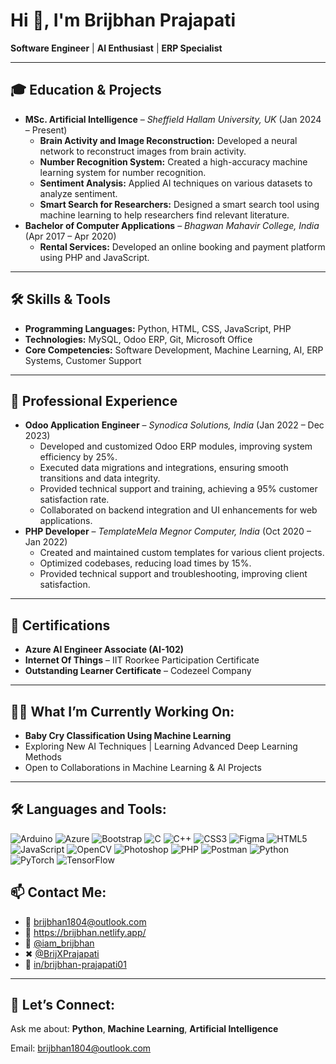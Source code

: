 <h1>Hi 👋, I'm Brijbhan Prajapati</h1>
<p><strong>Software Engineer</strong> | <strong>AI Enthusiast</strong> | <strong>ERP Specialist</strong></p>

<hr/>

<h2>🎓 Education & Projects</h2>
<ul>
  <li><strong>MSc. Artificial Intelligence</strong> – <em>Sheffield Hallam University, UK</em> (Jan 2024 – Present)
    <ul>
      <li><strong>Brain Activity and Image Reconstruction:</strong> Developed a neural network to reconstruct images from brain activity.</li>
      <li><strong>Number Recognition System:</strong> Created a high-accuracy machine learning system for number recognition.</li>
      <li><strong>Sentiment Analysis:</strong> Applied AI techniques on various datasets to analyze sentiment.</li>
      <li><strong>Smart Search for Researchers:</strong> Designed a smart search tool using machine learning to help researchers find relevant literature.</li>
    </ul>
  </li>
  <li><strong>Bachelor of Computer Applications</strong> – <em>Bhagwan Mahavir College, India</em> (Apr 2017 – Apr 2020)
    <ul>
      <li><strong>Rental Services:</strong> Developed an online booking and payment platform using PHP and JavaScript.</li>
    </ul>
  </li>
</ul>

<hr/>

<h2>🛠️ Skills & Tools</h2>
<ul>
  <li><strong>Programming Languages:</strong> Python, HTML, CSS, JavaScript, PHP</li>
  <li><strong>Technologies:</strong> MySQL, Odoo ERP, Git, Microsoft Office</li>
  <li><strong>Core Competencies:</strong> Software Development, Machine Learning, AI, ERP Systems, Customer Support</li>
</ul>

<hr/>

<h2>💼 Professional Experience</h2>
<ul>
  <li><strong>Odoo Application Engineer</strong> – <em>Synodica Solutions, India</em> (Jan 2022 – Dec 2023)
    <ul>
      <li>Developed and customized Odoo ERP modules, improving system efficiency by 25%.</li>
      <li>Executed data migrations and integrations, ensuring smooth transitions and data integrity.</li>
      <li>Provided technical support and training, achieving a 95% customer satisfaction rate.</li>
      <li>Collaborated on backend integration and UI enhancements for web applications.</li>
    </ul>
  </li>
  <li><strong>PHP Developer</strong> – <em>TemplateMela Megnor Computer, India</em> (Oct 2020 – Jan 2022)
    <ul>
      <li>Created and maintained custom templates for various client projects.</li>
      <li>Optimized codebases, reducing load times by 15%.</li>
      <li>Provided technical support and troubleshooting, improving client satisfaction.</li>
    </ul>
  </li>
</ul>

<hr/>

<h2>🏅 Certifications</h2>
<ul>
  <li><strong>Azure AI Engineer Associate (AI-102)</strong></li>
  <li><strong>Internet Of Things</strong> – IIT Roorkee Participation Certificate</li>
  <li><strong>Outstanding Learner Certificate</strong> – Codezeel Company</li>
</ul>

<hr/>

<h2>👨‍💻 What I’m Currently Working On:</h2>
<ul>
  <li><strong>Baby Cry Classification Using Machine Learning</strong></li>
  <li>Exploring New AI Techniques | Learning Advanced Deep Learning Methods</li>
  <li>Open to Collaborations in Machine Learning & AI Projects</li>
</ul>

<hr/>

<h2>🛠️ Languages and Tools:</h2>
<p>
  <img src="https://img.shields.io/badge/Arduino-00979D?style=for-the-badge&logo=Arduino&logoColor=white" alt="Arduino" />
  <img src="https://img.shields.io/badge/Azure-0078D4?style=for-the-badge&logo=Microsoft-Azure&logoColor=white" alt="Azure" />
  <img src="https://img.shields.io/badge/Bootstrap-7952B3?style=for-the-badge&logo=bootstrap&logoColor=white" alt="Bootstrap" />
  <img src="https://img.shields.io/badge/C-00599C?style=for-the-badge&logo=c&logoColor=white" alt="C" />
  <img src="https://img.shields.io/badge/C++-00599C?style=for-the-badge&logo=cplusplus&logoColor=white" alt="C++" />
  <img src="https://img.shields.io/badge/CSS3-1572B6?style=for-the-badge&logo=css3&logoColor=white" alt="CSS3" />
  <img src="https://img.shields.io/badge/Figma-F24E1E?style=for-the-badge&logo=figma&logoColor=white" alt="Figma" />
  <img src="https://img.shields.io/badge/HTML5-E34F26?style=for-the-badge&logo=html5&logoColor=white" alt="HTML5" />
  <img src="https://img.shields.io/badge/JavaScript-F7DF1E?style=for-the-badge&logo=javascript&logoColor=black" alt="JavaScript" />
  <img src="https://img.shields.io/badge/OpenCV-5C3EE8?style=for-the-badge&logo=opencv&logoColor=white" alt="OpenCV" />
  <img src="https://img.shields.io/badge/Photoshop-31A8FF?style=for-the-badge&logo=adobe-photoshop&logoColor=white" alt="Photoshop" />
  <img src="https://img.shields.io/badge/PHP-777BB4?style=for-the-badge&logo=php&logoColor=white" alt="PHP" />
  <img src="https://img.shields.io/badge/Postman-FF6C37?style=for-the-badge&logo=postman&logoColor=white" alt="Postman" />
  <img src="https://img.shields.io/badge/Python-3776AB?style=for-the-badge&logo=python&logoColor=white" alt="Python" />
  <img src="https://img.shields.io/badge/PyTorch-EE4C2C?style=for-the-badge&logo=pytorch&logoColor=white" alt="PyTorch" />
  <img src="https://img.shields.io/badge/TensorFlow-FF6F00?style=for-the-badge&logo=tensorflow&logoColor=white" alt="TensorFlow" />
</p>


<h2>📫 Contact Me:</h2>
<ul>
  <li>📧 <a href="mailto:brijbhan1804@outlook.com">brijbhan1804@outlook.com</a></li>
  <li>🔗 <a href="https://brijbhan.netlify.app/">https://brijbhan.netlify.app/</a></li>
  <li>📸 <a href="https://instagram.com/iam_brijbhan">@iam_brijbhan</a></li>
  <li>✖ <a href="https://twitter.com/BrijXPrajapati">@BrijXPrajapati</a></li>
  <li>💼 <a href="https://www.linkedin.com/in/brijbhan-prajapati01/">in/brijbhan-prajapati01</a></li>
</ul>


<hr/>

<h2>💬 Let’s Connect:</h2>
<p>Ask me about: <strong>Python</strong>, <strong>Machine Learning</strong>, <strong>Artificial Intelligence</strong></p>
<p>Email: <a href="mailto:brijbhan1804@outlook.com">brijbhan1804@outlook.com</a></p>
